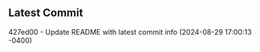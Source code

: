 
## Latest Commit
427ed00 - Update README with latest commit info (2024-08-29 17:00:13 -0400) <Yunxi-Zhou>
